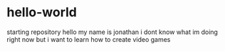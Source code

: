 # hello-world
starting repository
hello
my name is jonathan
i dont know what im doing right now but i want to learn how to create video games
